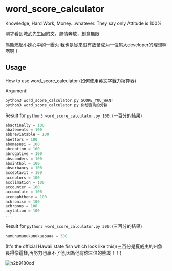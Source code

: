 # word_score_calculator
Knowledge, Hard Work, Money...whatever. They say only Attitude is 100%


剛才看到城武先生回的文。熱情奔放，創意無限


熊熊燃起小妹心中的一團火 我也是從来没有放棄成为一位尾大developer的理想啊啊啊！

## Usage

How to use word_score_calculator (如何使用英文字戰力換算器)

Argument:

```python
python3 word_score_calculator.py SCORE_YOU_WANT
python3 word_score_calculator.py 你想查詢的分數
```

Result for `python3 word_score_calculator.py 100`: (一百分的結果)

```python
abactinally = 100
abatements = 100
abbreviatable = 100
abettors = 100
abomasusi = 100
abreption = 100
abrogative = 100
absconders = 100
absinthol = 100
absorbancy = 100
acceptavit = 100
acceptors = 100
acclimation = 100
accounter = 100
accumulate = 100
acenaphthene = 100
achronism = 100
achroous = 100
acylation = 100
...
```

Result for `python3 word_score_calculator.py 300`: (三百分的結果)

```python
humuhumunukunukuapuaa = 300
```
(It's the official Hawaii state fish which look like this)(三百分是夏威夷的州魚長得像這樣,再努力也贏不了他,因為他有你三倍的熊庹！！)


![h2b9180cd](https://user-images.githubusercontent.com/5915590/53703031-d2c40900-3dd2-11e9-92cb-2a7c06c085b8.jpeg)
